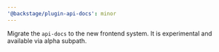 ```yaml
---
'@backstage/plugin-api-docs': minor
---
```


Migrate the `api-docs` to the new frontend system. It is experimental and available via alpha subpath.
